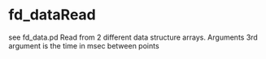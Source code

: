 # fd_dataRead 



 

 

see fd_data.pd
Read from 2 different data structure arrays. Arguments
3rd argument is the time in msec between points


 

